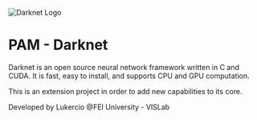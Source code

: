 ![Darknet Logo](http://pjreddie.com/media/files/darknet-black-small.png)

# PAM - Darknet #
Darknet is an open source neural network framework written in C and CUDA. It is fast, easy to install, and supports CPU and GPU computation.

This is an extension project in order to add new capabilities to its core.

Developed by Lukercio
@FEI University - VISLab

